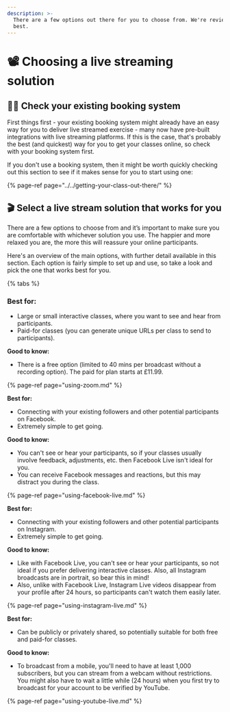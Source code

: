 ```yaml
---
description: >-
  There are a few options out there for you to choose from. We're reviewed the
  best.
---
```


# 📽 Choosing a live streaming solution

## 🕵️‍♂️ Check your existing booking system

First things first - your existing booking system might already have an easy way for you to deliver live streamed exercise - many now have pre-built integrations with live streaming platforms. If this is the case, that's probably the best \(and quickest\) way for you to get your classes online, so check with your booking system first.

If you don't use a booking system, then it might be worth quickly checking out this section to see if it makes sense for you to start using one:

{% page-ref page="../../getting-your-class-out-there/" %}

## 🎬 Select a live stream solution that works for you

There are a few options to choose from and it’s important to make sure you are comfortable with whichever solution you use. The happier and more relaxed you are, the more this will reassure your online participants.

Here's an overview of the main options, with further detail available in this section. Each option is fairly simple to set up and use, so take a look and pick the one that works best for you.

{% tabs %}



### Best for:

* Large or small interactive classes, where you want to see and hear from participants.
* Paid-for classes \(you can generate unique URLs per class to send to participants\).

**Good to know:**

* There is a free option \(limited to 40 mins per broadcast without a recording option\). The paid for plan starts at £11.99.

{% page-ref page="using-zoom.md" %}



**Best for:**

* Connecting with your existing followers and other potential participants on Facebook.
* Extremely simple to get going.

**Good to know:**

* You can't see or hear your participants, so if your classes usually involve feedback, adjustments, etc. then Facebook Live isn't ideal for you.
* You can receive Facebook messages and reactions, but this may distract you during the class.

{% page-ref page="using-facebook-live.md" %}



**Best for:**

* Connecting with your existing followers and other potential participants on Instagram.
* Extremely simple to get going.

**Good to know:**

* Like with Facebook Live, you can't see or hear your participants, so not ideal if you prefer delivering interactive classes. Also, all Instagram broadcasts are in portrait, so bear this in mind!
* Also, unlike with Facebook Live, Instagram Live videos disappear from your profile after 24 hours, so participants can't watch them easily later.

{% page-ref page="using-instagram-live.md" %}

**Best for:**

* Can be publicly or privately shared, so potentially suitable for both free and paid-for classes.

**Good to know:**

* To broadcast from a mobile, you'll need to have at least 1,000 subscribers, but you can stream from a webcam without restrictions. You might also have to wait a little while \(24 hours\) when you first try to broadcast for your account to be verified by YouTube.

{% page-ref page="using-youtube-live.md" %}

